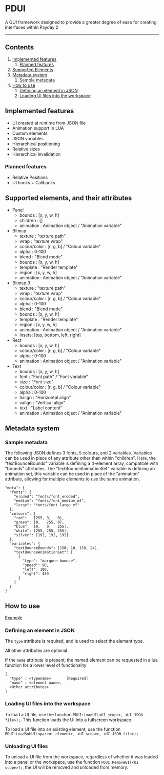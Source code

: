 # PDUI
A GUI framework designed to provide a greater degree of ease for creating interfaces within Payday 2

---
## Contents

1. [Implemented features](#implemented-features)
    1. [Planned features](#planned-features)
2. [Supported Elements](#supported-elements-and-their-attributes)
3. [Metadata system](#metadata-system)
    1. [Sample metadata](#sample-metadata)
4. [How to use](#how-to-use)
    1. [Defining an element in JSON](#defining-an-element-in-json)
    2. [Loading UI files into the workspace](#loading-ui-files-into-the-workspace)

## Implemented features
- UI created at runtime from JSON file
- Animation support in LUA
- Custom elements
- JSON variables
- Hierarchical positioning
- Relative sizes
- Hierarchical invalidation

### Planned features
- Relative Positions
- UI hooks + Callbacks

## Supported elements, and their attributes
- Panel
    - bounds : [x, y, w, h]
    - children : []
    - animation : Animation object / "Animation variable"
- Bitmap
    - texture : "texture path"
    - wrap : "texture wrap"
    - colour/color : [r, g, b] / "Colour variable"
    - alpha : 0-100
    - blend : "Blend mode"
    - bounds : [x, y, w, h]
    - template : "Render template"
    - region : [x, y, w, h]
    - animation : Animation object / "Animation variable"
- Bitmap.9
    - texture : "texture path"
    - wrap : "texture wrap"
    - colour/color : [r, g, b] / "Colour variable"
    - alpha : 0-100
    - blend : "Blend mode"
    - bounds : [x, y, w, h]
    - template : "Render template"
    - region : [x, y, w, h]
    - animation : Animation object / "Animation variable"
    - insets: [top, bottom, left, right]
- Rect
    - bounds : [x, y, w, h]
    - colour/color : [r, g, b] / "Colour variable"
    - alpha : 0-100
    - animation : Animation object / "Animation variable"
- Text
    - bounds : [x, y, w, h]
    - font : "Font path" / "Font variable"
    - size : "Font size"
    - colour/color : [r, g, b] / "Colour variable"
    - alpha : 0-100
    - halign : "Horizontal align"
    - valign : "Vertical align"
    - text : "Label content"
    - animation : Animation object / "Animation variable"

## Metadata system

### Sample metadata

The following JSON defines 3 fonts, 5 colours, and 2 variables.
Variables can be used in place of any attribute other than within "children".
Here, the "textBounceBounds" variable is defining a 4-element array, compatible with "bounds" attributes.
The "textBounceAnimationSet" variable is defining an animation set, this variable can be used in place of the "animation"
attribute, allowing for multiple elements to use the same animation.

```
"meta": {
  "fonts": {
    "eroded": "fonts/font_eroded",
    "medium": "fonts/font_medium_mf",
    "large": "fonts/font_large_mf"
  },
  "colours": {
    "red":   [255, 0,   0],
    "green": [0,   255, 0],
    "blue":  [0,   0,   255],
    "white": [255, 255, 255],
    "silver": [192, 192, 192]
  },
  "variables": {
    "textBounceBounds": [150, 10, 150, 24],
    "textBounceAnimationSet": [
      {
        "type": "marquee-bounce",
        "speed": 90,
        "left": 100,
        "right": 450
      }
    ]
  }
}
```

## How to use

[Example](example/)

### Defining an element in JSON

The `type` attribute is required, and is used to select the element type.

All other attributes are optional

If the `name` attribute is present, the named element can be requested in a lua function for a lower level of functionality

```
{
  "type" : <typename>       [Required]
  "name" : <element name>,
  <Other attributes>
}
```

### Loading UI files into the workspace

To load a UI file, use the function `PDUI:LoadUI(<UI scope>, <UI JSON file>);`. This function loads the UI into a fullscreen workspace.

To load a UI file into an existing element, use the function `PDUI:LoadSubUI(<parent element>, <UI scope>, <UI JSON file>);`

### Unloading UI files

To unload a UI file from the workspace, regardless of whether it was loaded into a panel or the workspace, use the function `PDUI:RemoveUI(<UI scope>);`,
the UI will be removed and unloaded from memory.